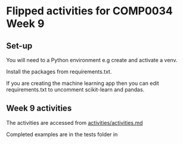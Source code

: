 # Flipped activities for COMP0034 Week 9

## Set-up

You will need to a Python environment e.g create and activate a venv.

Install the packages from requirements.txt.

If you are creating the machine learning app then you can edit requirements.txt to uncomment scikit-learn and pandas.

## Week 9 activities

The activities are accessed from [activities/activities.md](/activities/activities.md)

Completed examples are in the tests folder in <comp0034-week9-complete>
